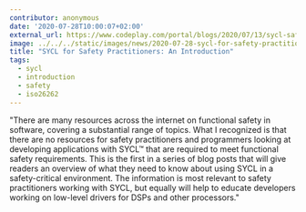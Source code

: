 ```yaml
---
contributor: anonymous
date: '2020-07-28T10:00:07+02:00'
external_url: https://www.codeplay.com/portal/blogs/2020/07/13/sycl-safety-part-1.html
image: ../../../static/images/news/2020-07-28-sycl-for-safety-practitioners-an-introduction.webp
title: "SYCL for Safety Practitioners: An Introduction"
tags:
  - sycl
  - introduction
  - safety
  - iso26262
---
```


"There are many resources across the internet on functional safety in software, covering a substantial range of topics.
What I recognized is that there are no resources for safety practitioners and programmers looking at developing
applications with SYCL™ that are required to meet functional safety requirements. This is the first in a series of blog
posts that will give readers an overview of what they need to know about using SYCL in a safety-critical environment.
The information is most relevant to safety practitioners working with SYCL, but equally will help to educate developers
working on low-level drivers for DSPs and other processors."

